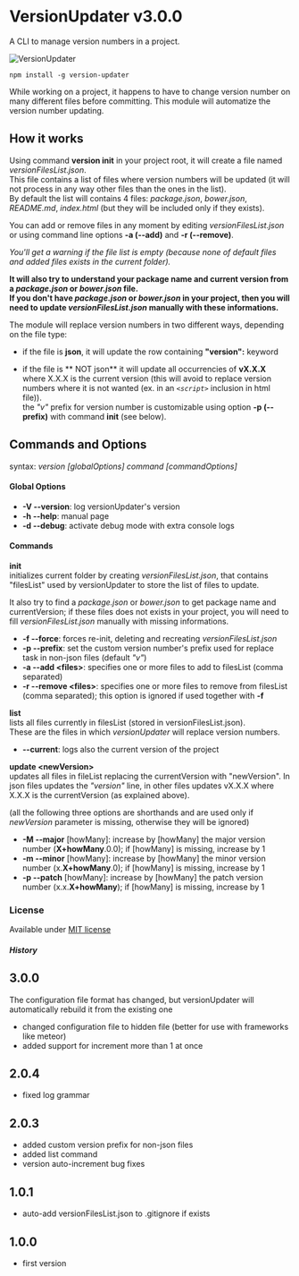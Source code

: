 # VersionUpdater v3.0.0
A CLI to manage version numbers in a project.

![VersionUpdater](http://144.76.103.88/webforge_static/appLogos/versionUpdater.png)

    npm install -g version-updater

While working on a project, it happens to have to change version number on many different files before committing.
This module will automatize the version number updating.

## How it works

Using command **version init** in your project root, it will create a file named *versionFilesList.json*.<br>
This file contains a list of files where version numbers will be updated (it will not process in any way other files than the ones in the list).<br>
By default the list will contains 4 files: *package.json*, *bower.json*, *README.md*, *index.html* (but they will be included only if they exists).

You can add or remove files in any moment by editing *versionFilesList.json* or using command line options **-a (--add)** and **-r (--remove)**.

*You'll get a warning if the file list is empty (because none of default files and added files exists in the current folder).*

**It will also try to understand your package name and current version from a *package.json* or *bower.json* file.<br>
If you don't have *package.json* or *bower.json* in your project, then you will need to update *versionFilesList.json* manually with these informations.**

The module will replace version numbers in two different ways, depending on the file type:

- if the file is **json**, it will update the row containing **"version":** keyword

- if the file is ** NOT json** it will update all occurrencies of **vX.X.X** where X.X.X is the current version (this will avoid to replace version numbers where it is not wanted (ex. in an *```<script>```* inclusion in html file)).<br>
the *"v"* prefix for version number is customizable using option **-p (--prefix)** with command **init** (see below).

## Commands and Options

syntax: *version [globalOptions] command [commandOptions]*

#### Global Options
- **-V --version**: log versionUpdater's version
- **-h --help**: manual page
- **-d --debug**: activate debug mode with extra console logs

#### Commands
**init**<br>
initializes current folder by creating *versionFilesList.json*, that contains "filesList" used by versionUpdater to store the list of files to update.

It also try to find a *package.json* or *bower.json* to get package name and currentVersion; if these files does not exists in your project, you will need to fill *versionFilesList.json* manually with missing informations.

- **-f --force**: forces re-init, deleting and recreating *versionFilesList.json*
- **-p --prefix**: set the custom version number's prefix used for replace task in non-json files (default *"v"*)
- **-a --add &lt;files&gt;**: specifies one or more files to add to filesList (comma separated)
- **-r --remove &lt;files&gt;**: specifies one or more files to remove from filesList (comma separated); this option is ignored if used together with **-f**


**list**<br>
lists all files currently in filesList (stored in versionFilesList.json).<br>
These are the files in which *versionUpdater* will replace version numbers.

- **--current**: logs also the current version of the project


**update &lt;newVersion&gt;**<br>
updates all files in fileList replacing the currentVersion with "newVersion".
In json files updates the *"version"* line, in other files updates vX.X.X where X.X.X is the currentVersion (as explained above).

(all the following three options are shorthands and are used only if *newVersion* parameter is missing, otherwise they will be ignored)

- **-M --major** [howMany]: increase by [howMany] the major version number (**X+howMany**.0.0); if [howMany] is missing, increase by 1
- **-m --minor** [howMany]: increase by [howMany] the minor version number (x.**X+howMany**.0); if [howMany] is missing, increase by 1
- **-p --patch** [howMany]: increase by [howMany] the patch version number (x.x.**X+howMany**); if [howMany] is missing, increase by 1



### License
Available under <a href="http://opensource.org/licenses/MIT" target="_blank">MIT license</a>


##### History
3.0.0
-----
The configuration file format has changed, but versionUpdater will automatically rebuild it from the existing one
- changed configuration file to hidden file (better for use with frameworks like meteor)
- added support for increment more than 1 at once

2.0.4
-----
- fixed log grammar

2.0.3
-----
- added custom version prefix for non-json files
- added list command
- version auto-increment bug fixes

1.0.1
-----
- auto-add versionFilesList.json to .gitignore if exists

1.0.0
-----
- first version

